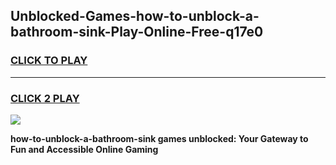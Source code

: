 
## Unblocked-Games-how-to-unblock-a-bathroom-sink-Play-Online-Free-q17e0
<h3>
<a href="https://premium76.site?title=how-to-unblock-a-bathroom-sink&ref=26A">CLICK TO PLAY</a></h3>
<hr>

<h3>
<a href="https://premium76.site?title=how-to-unblock-a-bathroom-sink&ref=26A">CLICK 2 PLAY</a>
  
</h3>

<a href="https://premium76.site?title=how-to-unblock-a-bathroom-sink&ref=26A"><img src="https://clearcache.store/games.png"></a>


**how-to-unblock-a-bathroom-sink games unblocked: Your Gateway to Fun and Accessible Online Gaming**

